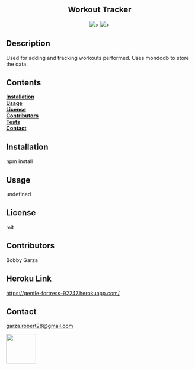 <h2 align="center">Workout Tracker</h2>

<p align="center" margin="45px">
<a>
<img src="https://img.shields.io/badge/Author%3A-Bobby%20Garza-red"/>></>
</a>

<a>
<img src="https://img.shields.io/badge/Release%3A-1.0-blue"/>></>
</a>
</p>

## Description

Used for adding and tracking workouts performed. Uses mondodb to store the data.

## Contents<br>

**[Installation](#Installation)**<br>
**[Usage](#Usage)**<br>
**[License](#License)**</br>
**[Contributors](#Contributors)**<br>
**[Tests](#Tests)**<br>
**[Contact](#Contact)**<br>

## **Installation**<br>

npm install

## **Usage**<br>

undefined

## **License**<br>

mit

## **Contributors**<br>

Bobby Garza

## **Heroku Link**<br>

https://gentle-fortress-92247.herokuapp.com/<br>

## **Contact**<br>

garza.robert28@gmail.com<br>

<img src="https://avatars1.githubusercontent.com/u/60717031?v=4" class="profile" align="left" height="80"/>
